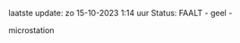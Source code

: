 laatste update: 
zo 15-10-2023  1:14   uur 
Status: FAALT - geel - 
<div class="service Y">microstation</div>